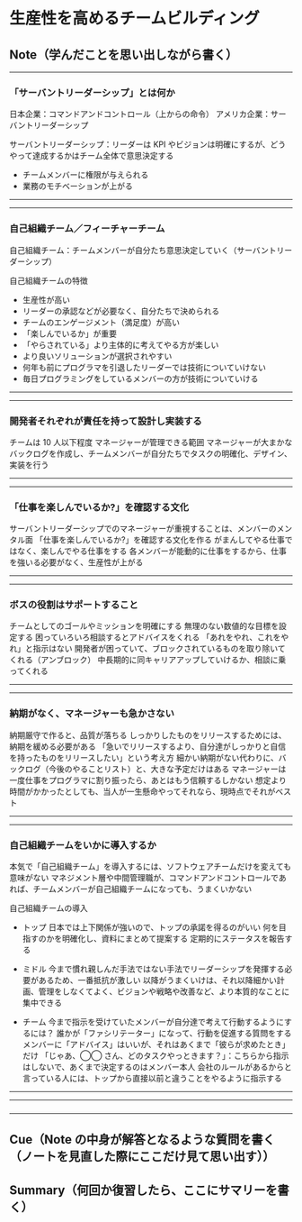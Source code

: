 # 生産性を高めるチームビルディング

## Note（学んだことを思い出しながら書く）

---

### 「サーバントリーダーシップ」とは何か

日本企業：コマンドアンドコントロール（上からの命令）
アメリカ企業：サーバントリーダーシップ

サーバントリーダーシップ：リーダーは KPI やビジョンは明確にするが、どうやって達成するかはチーム全体で意思決定する

- チームメンバーに権限が与えられる
- 業務のモチベーションが上がる

---

---

### 自己組織チーム／フィーチャーチーム

自己組織チーム：チームメンバーが自分たち意思決定していく（サーバントリーダーシップ）

自己組織チームの特徴

- 生産性が高い
- リーダーの承認などが必要なく、自分たちで決められる
- チームのエンゲージメント（満足度）が高い
- 「楽しんでいるか」が重要
- 「やらされている」より主体的に考えてやる方が楽しい
- より良いソリューションが選択されやすい
- 何年も前にプログラマを引退したリーダーでは技術についていけない
- 毎日プログラミングをしているメンバーの方が技術についていける

---

---

### 開発者それぞれが責任を持って設計し実装する

チームは 10 人以下程度
マネージャーが管理できる範囲
マネージャーが大まかなバックログを作成し、チームメンバーが自分たちでタスクの明確化、デザイン、実装を行う

---

---

### 「仕事を楽しんでいるか?」を確認する文化

サーバントリーダーシップでのマネージャーが重視することは、メンバーのメンタル面
「仕事を楽しんでいるか?」を確認する文化を作る
がまんしてやる仕事ではなく、楽しんでやる仕事をする
各メンバーが能動的に仕事をするから、仕事を強いる必要がなく、生産性が上がる

---

---

### ボスの役割はサポートすること

チームとしてのゴールやミッションを明確にする
無理のない数値的な目標を設定する
困っていろいろ相談するとアドバイスをくれる
「あれをやれ、これをやれ」と指示はない
開発者が困っていて、ブロックされているものを取り除いてくれる（アンブロック）
中長期的に同キャリアアップしていけるか、相談に乗ってくれる

---

---

### 納期がなく、マネージャーも急かさない

納期厳守で作ると、品質が落ちる
しっかりしたものをリリースするためには、納期を緩める必要がある
「急いでリリースするより、自分達がしっかりと自信を持ったものをリリースしたい」という考え方
細かい納期がない代わりに、バックログ（今後のやることリスト）と、大きな予定だけはある
マネージャーは一度仕事をプログラマに割り振ったら、あとはもう信頼するしかない
想定より時間がかかったとしても、当人が一生懸命やってそれなら、現時点でそれがベスト

---

---

### 自己組織チームをいかに導入するか

本気で「自己組織チーム」を導入するには、ソフトウェアチームだけを変えても意味がない
マネジメント層や中間管理職が、コマンドアンドコントロールであれば、チームメンバーが自己組織チームになっても、うまくいかない

自己組織チームの導入

- トップ
  日本では上下関係が強いので、トップの承諾を得るのがいい
  何を目指すのかを明確化し、資料にまとめて提案する
  定期的にステータスを報告する

- ミドル
  今まで慣れ親しんだ手法ではない手法でリーダーシップを発揮する必要があるため、一番抵抗が激しい
  以降がうまくいけは、それ以降細かい計画、管理をしなくてよく、ビジョンや戦略や改善など、より本質的なことに集中できる

- チーム
  今まで指示を受けていたメンバーが自分達で考えて行動するようにするには？
  誰かが「ファシリテーター」になって、行動を促進する質問をする
  メンバーに「アドバイス」はいいが、それはあくまで「彼らが求めたとき」だけ
  「じゃあ、◯◯ さん、どのタスクやっときます？」：こちらから指示はしないで、あくまで決定するのはメンバー本人
  会社のルールがあるからと言っている人には、トップから直接以前と違うことをやるように指示する

---

---

###

---

## Cue（Note の中身が解答となるような質問を書く（ノートを見直した際にここだけ見て思い出す））

## Summary（何回か復習したら、ここにサマリーを書く）
